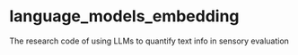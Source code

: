 # language_models_embedding
The research code of using LLMs to quantify text info in sensory evaluation
